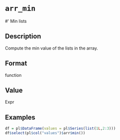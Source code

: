 # `arr_min`

#' Min lists


## Description

Compute the min value of the lists in the array.


## Format

function


## Value

Expr


## Examples

```r
df = pl$DataFrame(values = pl$Series(list(1L,2:3)))
df$select(pl$col("values")$arr$min())
```


